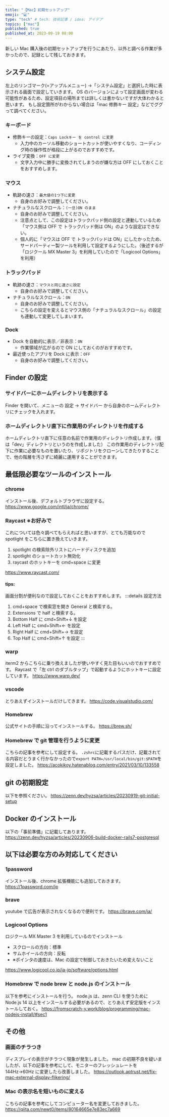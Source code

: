 ```yaml
---
title: "【Mac】初期セットアップ"
emoji: "💻"
type: "tech" # tech: 技術記事 / idea: アイデア
topics: ["mac"]
published: true
published_at: 2023-09-19 08:00
---
```


新しい Mac 購入後の初期セットアップを行うにあたり、以外と調べる作業が多かったので、記録として残しておきます。

## システム設定

左上のリンゴマーク(=アップルメニュー) ->「システム設定」と選択した時に表示される画面で設定していきます。
OS のバージョンによって設定画面が変わる可能性があるため、設定項目の場所までは詳しくは書かないですが大体わかると思います。
もし設定箇所がわからない場合は「mac 修飾キー 設定」などでググって調べてください。

### キーボード

- 修飾キーの設定：`Caps Lockキー を control に変更`
  - 入力中のカーソル移動のショートカットが使いやすくなり、コーディング時の操作性が格段に上がるのでおすすめです。
- ライブ変換：`OFF に変更`
  - 文字入力中に勝手に変換されてしまうのが嫌な方は OFF にしておくことをおすすめします。

### マウス

- 軌跡の速さ：`最大値の1つ下に変更`
  - 自身のお好みで調整してください。
- ナチュラルなスクロール：`(一旦)ON のまま`
  - 自身のお好みで調整してください。
  - 注意点として、この設定はトラックパッド側の設定と連動しているため「マウス側は OFF で トラックパッド側は ON」のような設定はできない。
  - 個人的に「マウスは OFF で トラックパッドは ON」にしたかったため、サードパーティー製ツールを利用して設定するようにした。（後述するが「ロジクール MX Master 3」を利用していたので「Logicool Options」を利用）

### トラックパッド

- 軌跡の速さ：`マウスと同じ速さに設定`
  - 自身のお好みで調整してください。
- ナチュラルなスクロール：`ON`
  - 自身のお好みで調整してください。
  - こちらの設定を変えるとマウス側の「ナチュラルなスクロール」の設定も連動して変更してしまいます。

### Dock

- Dock を自動的に表示／非表示：`ON`
  - 作業領域が広がるので ON にしておくのがおすすめです。
- 最近使ったアプリを Dock に表示：`OFF`
  - 自身のお好みで調整してください。

## Finder の設定

### サイドバーにホームディレクトリを表示する

Finder を開いて、メニューの 設定 -> サイドバー から自身のホームディレクトリにチェックを入れます。

### ホームディレクトリ直下に作業用のディレクトリを作成する

ホームディレクトリ直下に任意の名前で作業用のディレクトリ作成します。（僕は「dev」ディレクトリというのを作成しました）
この作業用のディレクトリ配下に作業に必要なものを置いたり、リポジトリをクローンしてきたりすることで、他の階層を汚さずに綺麗に運用することができます。

## 最低限必要なツールのインストール

### chrome

インストール後、デフォルトブラウザに設定する。
https://www.google.com/intl/ja/chrome/

### Raycast ※お好みで

これについては色々調べてもらえればと思いますが、とても万能なので spotlight をこちらに置き換えていきます。

1. spotlight の検索除外リストにハードディスクを追加
2. spotlight のショートカット無効化
3. raycast のホットキーを cmd+space に変更

https://www.raycast.com/

#### tips:

画面分割が便利なので設定しておくことをおすすめします。
:::details 設定方法

1. cmd+space で検索窓を開き General と検索する。
2. Extensions で half と検索する。
3. Bottom Half に cmd+Shift+↓ を設定
4. Left Half に cmd+Shift+← を設定
5. Right Half に cmd+Shift+→ を設定
6. Top Half に cmd+Shift+↑ を設定
   :::

### warp

iterm2 からこちらに乗り換えましたが使いやすく見た目もいいのでおすすめです。
Raycast で「左 ctrl のダブルタップ」で起動するようにホットキーに設定しています。
https://www.warp.dev/

### vscode

とりあえずインストールだけしてきます。
https://code.visualstudio.com/

### Homebrew

公式サイトの手順に沿ってインストールする。
https://brew.sh/

### Homebrew で git 管理を行うように変更

こちらの記事を参考にして設定する。
`.zshrc`に記載するパスだけ、記載されてる内容だとうまく行かなかったので`export PATH=/usr/local/bin/git:$PATH`を設定しました。
https://acokikoy.hatenablog.com/entry/2021/03/10/133558

## git の初期設定

以下を参照ください。
https://zenn.dev/hyzsa/articles/20230919-git-initial-setup

## Docker のインストール

以下の「事前準備」に記載してあります。
https://zenn.dev/hyzsa/articles/20230906-build-docker-rails7-postgresql

## 以下は必要な方のみ対応してください

### 1password

インストール後、chrome 拡張機能にも追加しておきます。
https://1password.com/jp

### brave

youtube で広告が表示されなくなるので便利です。
https://brave.com/ja/

### Logicool Options

ロジクール MX Master 3 を利用しているのでインストール

- スクロールの方向：標準
- サムホイールの方向：反転
- ※ポインタの速度は、Mac の設定で制御しておきたいため変えないこと

https://www.logicool.co.jp/ja-jp/software/options.html

### Homebrew で node brew と node.js のインストール

以下を参考にインストールを行う。
node.js は、zenn CLI を使うために Node.js 14 以上をインスールする必要があるので、とりあえず安定版をインストールしておく。
https://fromscratch-y.work/blog/programming/mac-nodejs-install/#sec1

## その他

### 画面のチラつき

ディスプレイの表示がチラつく現象が発生しました。
mac の初期不良を疑いましたが、以下の記事を参考にして、モニターのフレッシュレートを 144Hz→60Hz に変更したら改善しました。
https://outlook.aptrust.net/fix-mac-external-display-flikering/

### Mac の表示名を短いものに変える

こちらの記事を参考にしてコンピューター名を変更しておきました。
https://qiita.com/newt0/items/80164665e7e83ec7a669
